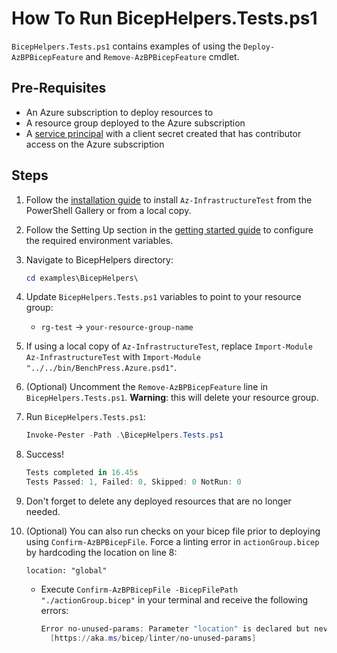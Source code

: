 # How To Run BicepHelpers.Tests.ps1

`BicepHelpers.Tests.ps1` contains examples of using the `Deploy-AzBPBicepFeature` and `Remove-AzBPBicepFeature` cmdlet.

## Pre-Requisites

- An Azure subscription to deploy resources to
- A resource group deployed to the Azure subscription
- A [service principal][1] with a client secret created that has contributor access on the Azure subscription

[1]: <https://learn.microsoft.com/en-us/azure/active-directory/develop/howto-create-service-principal-portal>

## Steps

1. Follow the [installation guide](../../docs/installation.md) to install `Az-InfrastructureTest` from the PowerShell
Gallery or from a local copy.
1. Follow the Setting Up section in the [getting started guide](../../docs/getting_started.md) to configure the
required environment variables.
1. Navigate to BicepHelpers directory:

   ```Powershell
   cd examples\BicepHelpers\
   ```

1. Update `BicepHelpers.Tests.ps1` variables to point to your resource group:

   - `rg-test` -> `your-resource-group-name`

1. If using a local copy of `Az-InfrastructureTest`, replace `Import-Module Az-InfrastructureTest` with
`Import-Module "../../bin/BenchPress.Azure.psd1"`.

1. (Optional) Uncomment the `Remove-AzBPBicepFeature` line in `BicepHelpers.Tests.ps1`. **Warning**: this will delete
your resource group.

1. Run `BicepHelpers.Tests.ps1`:

   ```Powershell
   Invoke-Pester -Path .\BicepHelpers.Tests.ps1
   ```

1. Success!

   ```Powershell
   Tests completed in 16.45s
   Tests Passed: 1, Failed: 0, Skipped: 0 NotRun: 0
   ```

1. Don't forget to delete any deployed resources that are no longer needed.

1. (Optional) You can also run checks on your bicep file prior to deploying using `Confirm-AzBPBicepFile`. Force a
linting error in `actionGroup.bicep` by hardcoding the location on line 8:

   ```bicep
   location: "global"
   ```

   - Execute `Confirm-AzBPBicepFile -BicepFilePath "./actionGroup.bicep"` in your terminal and receive the following
   errors:

     ```Powershell
     Error no-unused-params: Parameter "location" is declared but never used.
       [https://aka.ms/bicep/linter/no-unused-params]
     ```
